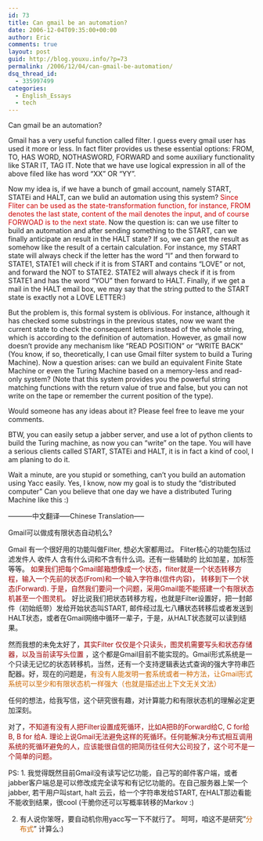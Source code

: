 ```yaml
---
id: 73
title: Can gmail be an automation?
date: 2006-12-04T09:35:00+00:00
author: Eric
comments: true
layout: post
guid: http://blog.youxu.info/?p=73
permalink: /2006/12/04/can-gmail-be-automation/
dsq_thread_id:
  - 335997499
categories:
  - English_Essays
  - tech
---
```

Can gmail be an automation?

Gmail has a very useful function called filter. I guess every gmail user has used it more or less. In fact fliter provides us these essential options: FROM, TO, HAS WORD, NOTHASWORD, FORWARD and some auxiliary functionality like STAR IT, TAG IT. Note that we have use logical expression in all of the above filed like has word &#8220;XX&#8221; OR &#8220;YY&#8221;.

Now my idea is, if we have a bunch of gmail account, namely START, STATEi and HALT, can we bulid an automation using this system? <span style="color: #cc0000">Since Fliter can be used as the state-transformation function, for instance, FROM denotes the last state, content of the mail denotes the input, and of course FORWOAD is to the next state. </span>Now the question is: can we use filter to build an automation and after sending something to the START, can we finally anticipate an result in the HALT state? If so, we can get the result as somehow like the result of a certain calculation. For instance, my START state will always check if the letter has the word &#8220;I&#8221; and then forward to STATE1, STATE1 will check if it is from START and contains &#8220;LOVE&#8221; or not, and forward the NOT to STATE2. STATE2 will always check if it is from STATE1 and has the word &#8220;YOU&#8221; then forward to HALT. Finally, if we get a mail in the HALT email box, we may say that the string putted to the START state is exactly not a LOVE LETTER:)

But the problem is, this formal system is oblivious. For instance, although it has checked some substrings in the previous states, now we want the current state to check the consequent letters instead of the whole string, which is according to the definition of automation. However, as gmail now doesn&#8217;t provide any mechanism like &#8220;READ POSITION&#8221; or &#8220;WRITE BACK&#8221; (You know, if so, theoretically, I can use Gmail filter system to build a Turing Machine). Now a question arises: can we build an equivalent Finite State Machine or even the Turing Machine based on a memory-less and read-only system? (Note that this system provides you the powerful string matching functions with the return value of true and false, but you can not write on the tape or remember the current position of the type).

Would someone has any ideas about it? Please feel free to leave me your comments.

BTW, you can easily setup a jabber server, and use a lot of python clients to build the Turing machine, as now you can &#8220;write&#8221; on the tape. You will have a serious clients called START, STATEi and HALT, it is in fact a kind of cool, I am planing to do it.

Wait a minute, are you stupid or something, can&#8217;t you build an automation using Yacc easily. Yes, I know, now my goal is to study the &#8220;distributed computer&#8221; Can you believe that one day we have a distributed Turing Machine like this :)

&#8212;&#8212;&#8212;&#8211;中文翻译&#8212;&#8211;Chinese Translation&#8212;&#8211;
  
Gmail可以做成有限状态自动机么?

Gmail 有一个很好用的功能叫做Filter, 想必大家都用过。 Fliter核心的功能包括过滤发件人 收件人 含有什么词和不含有什么词。还有一些辅助的 比如加星，加标签等等。 <span style="color: #990000">如果我们把每个Gmail邮箱想像成一个状态，fliter就是一个状态转移方程，输入一个先前的状态(From)和一个输入字符串(信件内容)， 转移到下一个状态(Forward). 于是，自然我们要问一个问题，采用Gmail能不能搭建一个有限状态机甚至一个图灵机。 </span> 好比说我们把状态转移方程，也就是Filter设置好，把一封邮件（初始纸带）发给开始状态叫START, 邮件经过乱七八糟状态转移后或者发送到HALT状态，或者在Gmail网络中循环一辈子，于是，从HALT状态就可以读到结果。

然而我想的未免太好了，<span style="color: #990000">其实Filter 仅仅是个只读头，图灵机需要写头和状态存储器，以及当前读写头位置</span> ，这个都是Gmail目前不能实现的。Gmail形式系统是一个只读无记忆的状态转移机，当然，还有一个支持逻辑表达式查询的强大字符串匹配器。好，现在的问题是，<span style="color: #cc6600">有没有人能发明一套系统或者一种方法，让Gmail形式系统可以至少和有限状态机一样强大（也就是描述出上下文无关文法）</span>

任何的想法，给我写信，这个研究很有趣，对计算能力和有限状态机的理解必定更加深刻。
  
对了，<span style="color: #990000">不知道有没有人把Filter设置成死循环，比如A把B的Forward给C, C for给B, B for 给A. 理论上说Gmail无法避免这样的死循环。任何能解决分布式相互调用系统的死循环避免的人，应该能很自信的把简历往任何大公司投了，这个可不是一个简单的问题。</span>

PS: 1. 我觉得既然目前Gmail没有读写记忆功能，自己写的邮件客户端，或者jabber客户端总是可以修改成完全读写和有记忆功能的。在自己服务器上架一个 jabber, 若干用户叫start, halt 云云，给一个字符串发给START, 在HALT那边看能不能收到结果，很cool (干脆你还可以写概率转移的Markov :)
  
2. 有人说你笨呀，要自动机你用yacc写一下不就行了。 呵呵，咱这不是研究&#8221;<span style="color: #cc6600">分布式</span>&#8221; 计算么:)
